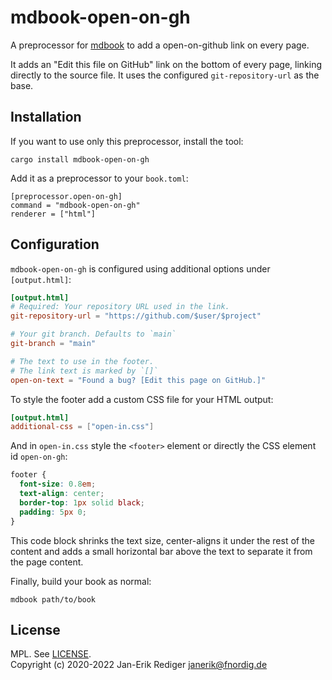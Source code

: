 # mdbook-open-on-gh

A preprocessor for [mdbook][] to add a open-on-github link on every page.

[mdbook]: https://github.com/rust-lang/mdBook

It adds an "Edit this file on GitHub" link on the bottom of every page, linking directly to the source file.
It uses the configured `git-repository-url` as the base.

## Installation

If you want to use only this preprocessor, install the tool:

```
cargo install mdbook-open-on-gh
```

Add it as a preprocessor to your `book.toml`:

```
[preprocessor.open-on-gh]
command = "mdbook-open-on-gh"
renderer = ["html"]
```

## Configuration

`mdbook-open-on-gh` is configured using additional options under `[output.html]`:


```toml
[output.html]
# Required: Your repository URL used in the link.
git-repository-url = "https://github.com/$user/$project"

# Your git branch. Defaults to `main`
git-branch = "main"

# The text to use in the footer.
# The link text is marked by `[]`
open-on-text = "Found a bug? [Edit this page on GitHub.]"
```

To style the footer add a custom CSS file for your HTML output:

```toml
[output.html]
additional-css = ["open-in.css"]
```

And in `open-in.css` style the `<footer>` element or directly the CSS element id `open-on-gh`:

```css
footer {
  font-size: 0.8em;
  text-align: center;
  border-top: 1px solid black;
  padding: 5px 0;
}
```

This code block shrinks the text size, center-aligns it under the rest of the content
and adds a small horizontal bar above the text to separate it from the page content.


Finally, build your book as normal:

```
mdbook path/to/book
```

## License

MPL. See [LICENSE](LICENSE).  
Copyright (c) 2020-2022 Jan-Erik Rediger <janerik@fnordig.de>
